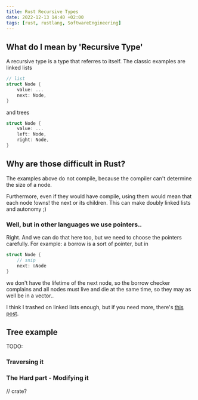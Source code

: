 ```yaml
---
title: Rust Recursive Types
date: 2022-12-13 14:40 +02:00
tags: [rust, rustlang, SoftwareEngineering]
---
```

## What do I mean by 'Recursive Type'
A recursive type is a type that referres to itself. The classic examples are linked lists
```Rust
// list
struct Node {
    value: ...
    next: Node,
}
```
and trees
```Rust
struct Node {
    value: ...
    left: Node,
    right: Node,
}
```

## Why are those difficult in Rust?
The examples above do not compile, because the compiler can't determine the size of a node.

Furthermore, even if they would have compile, using them would mean that each node !owns! the next
or its children. This can make doubly linked lists and autonomy ;)

### Well, but in other languages we use pointers..

Right. And we can do that here too, but we need to choose the pointers carefully.
For example: a borrow is a sort of pointer, but in
```Rust
struct Node {
    // snip
    next: &Node
}
```
we don't have the lifetime of the next node, so the borrow checker complains and all nodes must live and die
at the same time, so they may as well be in a vector..

I think I trashed on linked lists enough, but if you need more, there's [this post](https://diziet.dreamwidth.org/13476.html).


## Tree example

TODO: 

### Traversing it

### The Hard part - Modifying it

// crate?